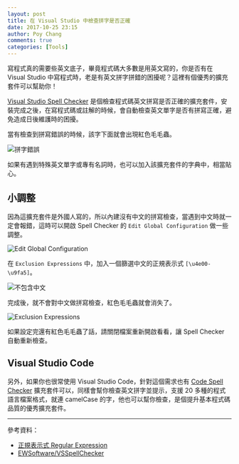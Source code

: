 ```yaml
---
layout: post
title: 在 Visual Studio 中檢查拼字是否正確
date: 2017-10-25 23:15
author: Poy Chang
comments: true
categories: [Tools]
---
```

寫程式真的需要些英文底子，畢竟程式碼大多數是用英文寫的，你是否有在 Visual Studio 中寫程式時，老是有英文拼字拼錯的困擾呢？這裡有個優秀的擴充套件可以幫助你！

[Visual Studio Spell Checker](https://marketplace.visualstudio.com/items?itemName=EWoodruff.VisualStudioSpellCheckerVS2017andLater) 是個檢查程式碼英文拼寫是否正確的擴充套件，安裝完成之後，在寫程式碼或註解的時候，會自動檢查英文單字是否有拼寫正確，避免造成日後維護時的困擾。

當有檢查到拼寫錯誤的時候，該字下面就會出現紅色毛毛蟲。

![拼字錯誤](https://i.imgur.com/PbacyhJ.png)

如果有遇到特殊英文單字或專有名詞時，也可以加入該擴充套件的字典中，相當貼心。

## 小調整

因為這擴充套件是外國人寫的，所以內建沒有中文的拼寫檢查，當遇到中文時就一定會報錯，這時可以開啟 Spell Checker 的 `Edit Global Configuration` 做一些調整。

![Edit Global Configuration](https://i.imgur.com/FRar1vF.png)

在 `Exclusion Expressions` 中，加入一個篩選中文的正規表示式 `[\u4e00-\u9fa5]`。

![不包含中文](https://i.imgur.com/Rvi7VxS.png)

完成後，就不會對中文做拼寫檢查，紅色毛毛蟲就會消失了。

![Exclusion Expressions](https://i.imgur.com/Y5NdqDI.png)

如果設定完還有紅色毛毛蟲了話，請關閉檔案重新開啟看看，讓 Spell Checker 自動重新檢查。

## Visual Studio Code

另外，如果你也很常使用 Visual Studio Code，針對這個需求也有 [Code Spell Checker](https://marketplace.visualstudio.com/items?itemName=streetsidesoftware.code-spell-checker) 擴充套件可以，同樣會幫你檢查英文拼字並提示，支援 20 多種的程式語言檔案格式，就連 camelCase 的字，他也可以幫你檢查，是個提升基本程式碼品質的優秀擴充套件。

----------

參考資料：

* [正規表示式 Regular Expression](https://poychang.github.io/note-regular-expression/)
* [EWSoftware/VSSpellChecker](https://github.com/EWSoftware/VSSpellChecker)